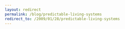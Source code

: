 ```yaml
---
layout: redirect
permalink: /blog/predictable-living-systems
redirect_to: /2009/01/28/predictable-living-systems
---
```

